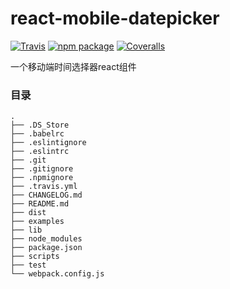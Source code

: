 # react-mobile-datepicker
[![Travis][build-badge]][build] [![npm package][npm-badge]][npm] [![Coveralls][coveralls-badge]][coveralls]

一个移动端时间选择器react组件

### 目录
```
.
├── .DS_Store
├── .babelrc
├── .eslintignore
├── .eslintrc
├── .git
├── .gitignore
├── .npmignore
├── .travis.yml
├── CHANGELOG.md
├── README.md
├── dist
├── examples
├── lib
├── node_modules
├── package.json
├── scripts
├── test
└── webpack.config.js

```


[npm-badge]: https://img.shields.io/npm/v/react-mobile-datepicker.svg?style=flat-square
[npm]: https://www.npmjs.com/package/react-mobile-datepicker
[build-badge]: https://img.shields.io/travis/lanjingling0510/react-mobile-datepicker/master.svg?style=flat-square
[build]: https://travis-ci.org/lanjingling0510/react-mobile-datepicker
[coveralls-badge]: https://img.shields.io/coveralls/lanjingling0510/react-mobile-datepicker.svg?style=flat-square
[coveralls]: https://coveralls.io/github/lanjingling0510/react-mobile-datepicker
